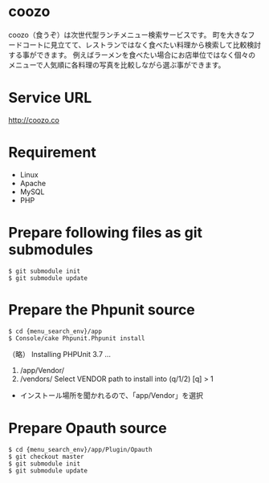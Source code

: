 # coozo
coozo（食うぞ）は次世代型ランチメニュー検索サービスです。
町を大きなフードコートに見立てて、レストランではなく食べたい料理から検索して比較検討する事ができます。
例えばラーメンを食べたい場合にお店単位ではなく個々のメニューで人気順に各料理の写真を比較しながら選ぶ事ができます。

# Service URL
http://coozo.co

# Requirement

* Linux
* Apache
* MySQL
* PHP

# Prepare following files as git submodules

    $ git submodule init
    $ git submodule update

# Prepare the Phpunit source

    $ cd {menu_search_env}/app
    $ Console/cake Phpunit.Phpunit install

（略）
Installing PHPUnit 3.7 ...
1. /app/Vendor/
2. /vendors/
Select VENDOR path to install into (q/1/2)
[q] > 1

* インストール場所を聞かれるので、「app/Vendor」を選択

# Prepare Opauth source

    $ cd {menu_search_env}/app/Plugin/Opauth
    $ git checkout master
    $ git submodule init
    $ git submodule update

